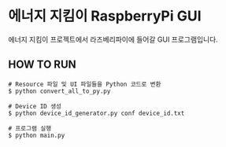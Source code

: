 # 에너지 지킴이 RaspberryPi GUI

에너지 지킴이 프로젝트에서 라즈베리파이에 들어갈 GUI 프로그램입니다.

## HOW TO RUN

```
# Resource 파일 및 UI 파일들을 Python 코드로 변환
$ python convert_all_to_py.py

# Device ID 생성
$ python device_id_generator.py conf device_id.txt

# 프로그램 실행
$ python main.py
```